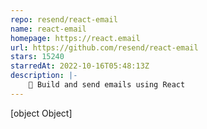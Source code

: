 ```yaml
---
repo: resend/react-email
name: react-email
homepage: https://react.email
url: https://github.com/resend/react-email
stars: 15240
starredAt: 2022-10-16T05:48:13Z
description: |-
    💌 Build and send emails using React
---
```


[object Object]
